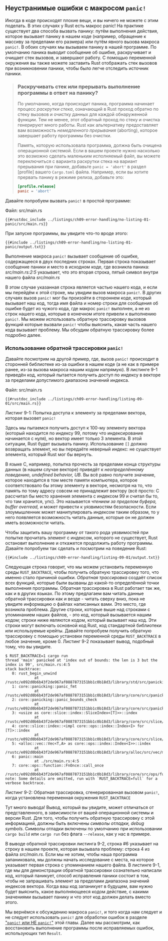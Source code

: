 ## Неустранимые ошибки с макросом `panic!`

Иногда в коде происходят плохие вещи, и вы ничего не можете с этим поделать. В этих случаях у Rust есть макрос panic! На практике существует два способа вызвать панику: путём выполнения действия, которое вызывает панику в нашем коде (например, обращение к массиву за пределами его размера) или путём явного вызова макроса `panic!`. В обоих случаях мы вызываем панику в нашей программе. По умолчанию паника выводит сообщение об ошибке, раскручивает и очищает стек вызовов, и завершают работу. С помощью переменной окружения вы также можете заставить Rust отображать стек вызовов при возникновении паники, чтобы было легче отследить источник паники.

> ### Раскручивать стек или прерывать выполнение программы в ответ на панику?
>
> По умолчанию, когда происходит паника, программа начинает процесс *раскрутки стека*, означающий в Rust проход обратно по стеку вызовов и очистку данных для каждой обнаруженной функции.  Тем не менее, этот обратный проход по стеку и очистка генерируют много работы. Rust как альтернативу предоставляет вам возможность *немедленного прерывания* (aborting), которое завершает работу программы без очистки.
>
> Память, которую использовала программа, должна быть очищена операционной системой. Если в вашем проекте нужно насколько это возможно сделать маленьким исполняемый файл, вы можете переключиться с варианта раскрутки стека на вариант прерывания при панике, добавьте `panic = 'abort'` в раздел [profile] вашего <code>Cargo.toml</code> файла. Например, если вы хотите прервать панику в режиме релиза, добавьте это:
>
> ```toml
> [profile.release]
> panic = 'abort'
> ```

Давайте попробуем вызвать `panic!` в простой программе:

<span class="filename">Файл: src/main.rs</span>

```rust,should_panic,panics
{{#rustdoc_include ../listings/ch09-error-handling/no-listing-01-panic/src/main.rs}}
```

При запуске программы, вы увидите что-то вроде этого:

```console
{{#include ../listings/ch09-error-handling/no-listing-01-panic/output.txt}}

```

Выполнение макроса `panic!` вызывает сообщение об ошибке, содержащееся в двух последних строках. Первая строка показывает сообщение паники и место в исходном коде, где возникла паника: *src/main.rs:2:5* указывает, что это вторая строка, пятый символ внутри нашего файла *src/main.rs*

В этом случае указанная строка является частью нашего кода, и если мы перейдём к этой строке, мы увидим  вызов макроса `panic!`. В других случаях вызов `panic!` мог бы произойти в стороннем коде, который вызывает наш код, тогда имя файла и номер строки для сообщения об ошибке будет из чужого кода, где макрос `panic!` выполнен, а не из строк нашего кода, которые в конечном итоге привели к выполнению `panic!`. Мы можем использовать обратную трассировку вызовов функций которые вызвали `panic!` чтобы выяснить, какая часть нашего кода вызывает проблему. Мы обсудим обратную трассировку более подробно далее.

### Использование обратной трассировки `panic!`

Давайте посмотрим на другой пример, где, вызов `panic!` происходит в сторонней библиотеке из-за ошибки в нашем коде (а не как в примере ранее, из-за вызова макроса нашим кодом напрямую). В листинге 9-1 приведён код, который пытается получить доступ по индексу в векторе за пределами допустимого диапазона значений индекса.

<span class="filename">Файл: src/main.rs</span>

```rust,should_panic,panics
{{#rustdoc_include ../listings/ch09-error-handling/listing-09-01/src/main.rs}}
```

<span class="caption">Листинг 9-1: Попытка доступа к элементу за пределами вектора, которая вызовет <code>panic!</code></span>

Здесь мы пытаемся получить доступ к 100-му элементу вектора (который находится по индексу 99, потому что индексирование начинается с нуля), но вектор имеет только 3 элемента. В этой ситуации, Rust будет вызывать панику. Использование `[]` должно возвращать элемент, но вы передаёте неверный индекс: не существует элемента, который Rust мог бы вернуть.

В языке C, например, попытка прочесть за пределами конца структуры данных (в нашем случае векторе) приведёт к *неопределённому поведению, undefined behavior, UB*. Вы всё равно получите значение, которое находится в том месте памяти компьютера, которое соответствовало бы этому элементу в векторе, несмотря на то, что память по тому адресу совсем не принадлежит вектору (всё просто: C рассчитал бы место хранения элемента с индексом 99 и считал бы то, что там хранится, упс). Это называется *чтением за пределом буфера, buffer overread,* и может привести к уязвимостям безопасности. Если злоумышленник может манипулировать индексом таким образом, то у него появляется возможность читать данные, которые он не должен иметь возможности читать.

Чтобы защитить вашу программу от такого рода уязвимостей при попытке прочитать элемент с индексом, которого не существует, Rust остановит выполнение и откажется продолжить работу программы. Давайте попробуем так сделать и посмотрим на поведение Rust:

```console
{{#include ../listings/ch09-error-handling/listing-09-01/output.txt}}
```

Следующая строка говорит, что мы можем установить переменную среды `RUST_BACKTRACE`, чтобы получить обратную трассировку того, что именно стало причиной ошибки. <em>Обратная трассировка</em> создаёт список всех функций, которые были вызваны до какой-то определённой точки выполнения программы. Обратная трассировка в Rust работает так же, как и в других языках. По этому предлагаем вам читать данные обратной трассировки как и везде - читать сверху вниз, пока не увидите информацию о файлах написанных вами. Это место, где возникла проблема. Другие строки, которые выше над строками с упоминанием наших файлов, - это код, который вызывается нашим кодом; строки ниже являются кодом, который вызывает наш код. Эти строки могут включать основной код Rust, код стандартной библиотеки или используемые крейты. Давайте попробуем получить обратную трассировку с помощью установки переменной среды <code>RUST_BACKTRACE</code> в любое значение, кроме 0. Листинг 9-2 показывает вывод, подобный тому, что вы увидите.

<!-- manual-regeneration
cd listings/ch09-error-handling/listing-09-01
RUST_BACKTRACE=1 cargo run
copy the backtrace output below
check the backtrace number mentioned in the text below the listing
-->

```console
$ RUST_BACKTRACE=1 cargo run
thread 'main' panicked at 'index out of bounds: the len is 3 but the index is 99', src/main.rs:4:5
stack backtrace:
   0: rust_begin_unwind
             at /rustc/e092d0b6b43f2de967af0887873151bb1c0b18d3/library/std/src/panicking.rs:584:5
   1: core::panicking::panic_fmt
             at /rustc/e092d0b6b43f2de967af0887873151bb1c0b18d3/library/core/src/panicking.rs:142:14
   2: core::panicking::panic_bounds_check
             at /rustc/e092d0b6b43f2de967af0887873151bb1c0b18d3/library/core/src/panicking.rs:84:5
   3: <usize as core::slice::index::SliceIndex<[T]>>::index
             at /rustc/e092d0b6b43f2de967af0887873151bb1c0b18d3/library/core/src/slice/index.rs:242:10
   4: core::slice::index::<impl core::ops::index::Index<I> for [T]>::index
             at /rustc/e092d0b6b43f2de967af0887873151bb1c0b18d3/library/core/src/slice/index.rs:18:9
   5: <alloc::vec::Vec<T,A> as core::ops::index::Index<I>>::index
             at /rustc/e092d0b6b43f2de967af0887873151bb1c0b18d3/library/alloc/src/vec/mod.rs:2591:9
   6: panic::main
             at ./src/main.rs:4:5
   7: core::ops::function::FnOnce::call_once
             at /rustc/e092d0b6b43f2de967af0887873151bb1c0b18d3/library/core/src/ops/function.rs:248:5
note: Some details are omitted, run with `RUST_BACKTRACE=full` for a verbose backtrace.
```

<span class="caption">Листинг 9-2: Обратная трассировка, сгенерированная вызовом <code>panic!</code>, когда установлена переменная окружения <code>RUST_BACKTRACE</code></span>

Тут много вывода! Вывод, который вы увидите, может отличаться от представленного, в зависимости от вашей операционной системы и версии Rust. Для того, чтобы получить обратную трассировку с этой информацией, должны быть включены <em>символы отладки, debug symbols</em>. Символы отладки включены по умолчанию при использовании `cargo build` или `cargo run` без флага `--release`, как у нас в примере.

В выводе обратной трассировки листинга 9-2, строка #6 указывает на строку в нашем проекте, которая вызывала проблему: строка 4 из файла *src/main.rs.* Если мы не хотим, чтобы наша программа запаниковала, мы должны начать исследование с места, на которое указывает первая строка с упоминанием нашего файла. В листинге 9-1, где мы для демонстрации обратной трассировки сознательно написали код, который паникует, способ исправления паники состоит в том, чтобы не запрашивать элемент за пределами диапазона значений индексов вектора. Когда ваш код запаникует в будущем, вам нужно будет выяснить, какое выполняющееся кодом действие, с какими значениями вызывает панику и что этот код должен делать вместо этого.

Мы вернёмся к обсуждению макроса `panic!`, и того когда нам следует и не следует использовать `panic!` для обработки ошибок в разделе <a data-md-type="raw_html" href="ch09-03-to-panic-or-not-to-panic.html#to-panic-or-not-to-panic">"`panic!` или НЕ `panic!`"</a><!--  --> этой главы. Далее мы рассмотрим, как восстановить выполнение программы после исправляемых ошибок, использующих тип `Result`.
